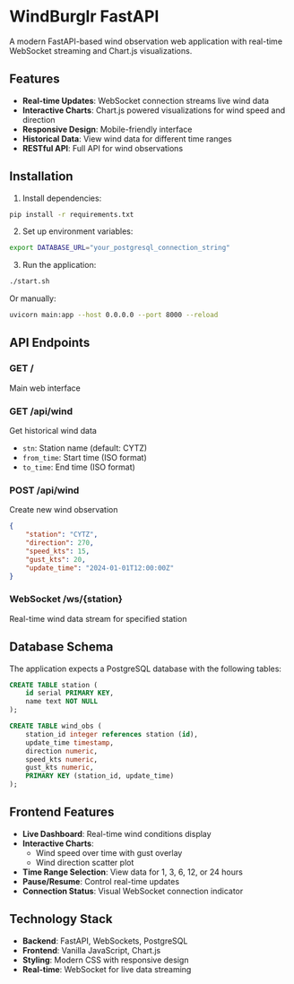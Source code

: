 # WindBurglr FastAPI

A modern FastAPI-based wind observation web application with real-time WebSocket streaming and Chart.js visualizations.

## Features

- **Real-time Updates**: WebSocket connection streams live wind data
- **Interactive Charts**: Chart.js powered visualizations for wind speed and direction
- **Responsive Design**: Mobile-friendly interface
- **Historical Data**: View wind data for different time ranges
- **RESTful API**: Full API for wind observations

## Installation

1. Install dependencies:
```bash
pip install -r requirements.txt
```

2. Set up environment variables:
```bash
export DATABASE_URL="your_postgresql_connection_string"
```

3. Run the application:
```bash
./start.sh
```

Or manually:
```bash
uvicorn main:app --host 0.0.0.0 --port 8000 --reload
```

## API Endpoints

### GET /
Main web interface

### GET /api/wind
Get historical wind data
- `stn`: Station name (default: CYTZ)
- `from_time`: Start time (ISO format)
- `to_time`: End time (ISO format)

### POST /api/wind
Create new wind observation
```json
{
    "station": "CYTZ",
    "direction": 270,
    "speed_kts": 15,
    "gust_kts": 20,
    "update_time": "2024-01-01T12:00:00Z"
}
```

### WebSocket /ws/{station}
Real-time wind data stream for specified station

## Database Schema

The application expects a PostgreSQL database with the following tables:

```sql
CREATE TABLE station (
    id serial PRIMARY KEY,
    name text NOT NULL
);

CREATE TABLE wind_obs (
    station_id integer references station (id),
    update_time timestamp,
    direction numeric,
    speed_kts numeric,
    gust_kts numeric,
    PRIMARY KEY (station_id, update_time)
);
```

## Frontend Features

- **Live Dashboard**: Real-time wind conditions display
- **Interactive Charts**: 
  - Wind speed over time with gust overlay
  - Wind direction scatter plot
- **Time Range Selection**: View data for 1, 3, 6, 12, or 24 hours
- **Pause/Resume**: Control real-time updates
- **Connection Status**: Visual WebSocket connection indicator

## Technology Stack

- **Backend**: FastAPI, WebSockets, PostgreSQL
- **Frontend**: Vanilla JavaScript, Chart.js
- **Styling**: Modern CSS with responsive design
- **Real-time**: WebSocket for live data streaming